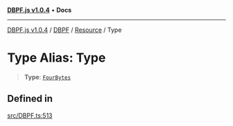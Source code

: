 [**DBPF.js v1.0.4**](../../../../README.md) • **Docs**

***

[DBPF.js v1.0.4](../../../../README.md) / [DBPF](../../../README.md) / [Resource](../README.md) / Type

# Type Alias: Type

> **Type**: [`FourBytes`](../../../../BufferStore/type-aliases/FourBytes.md)

## Defined in

[src/DBPF.ts:513](https://github.com/anonhostpi/DBPF.js/blob/e569a7b6dd4749dd61bb4dc9869d762307968221/src/DBPF.ts#L513)

